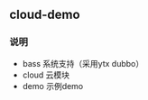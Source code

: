 cloud-demo
---------------------------


### 说明

* bass 系统支持（采用ytx  dubbo）
* cloud  云模块
* demo 示例demo




